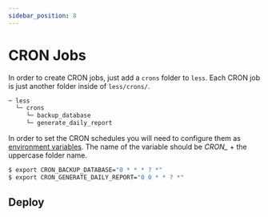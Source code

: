 ```yaml
---
sidebar_position: 8
---
```


# CRON Jobs

In order to create CRON jobs, just add a `crons` folder to `less`. Each CRON job is just another folder inside of `less/crons/`.

```bash
─ less
  └─ crons
     └─ backup_database
     └─ generate_daily_report
```

In order to set the CRON schedules you will need to configure them as [environment variables](/environment-variables). The name of the variable should be *CRON_* + the uppercase folder name.

```bash
$ export CRON_BACKUP_DATABASE="0 * * * ? *"
$ export CRON_GENERATE_DAILY_REPORT="0 0 * * ? *"
```

## Deploy

